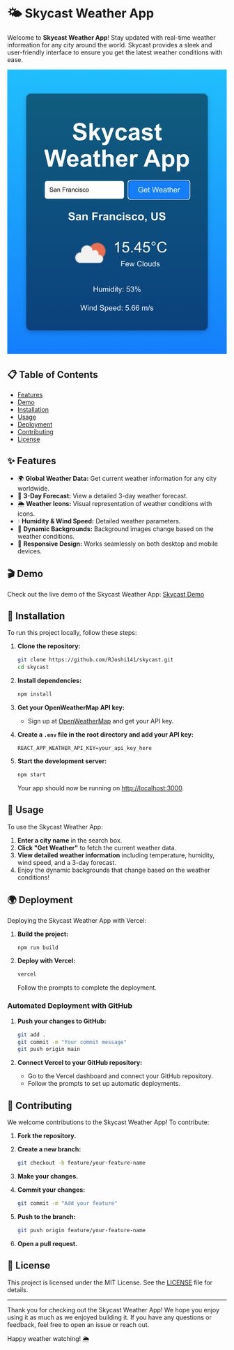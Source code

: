 # 🌤️ Skycast Weather App

Welcome to **Skycast Weather App**! Stay updated with real-time weather information for any city around the world. Skycast provides a sleek and user-friendly interface to ensure you get the latest weather conditions with ease.

![Skycast Weather App](./skycast/src/assets/screenshot.png)

## 📋 Table of Contents

- [Features](#-Features)
- [Demo](#-Demo)
- [Installation](#-Installation)
- [Usage](#-Usage)
- [Deployment](#-Deployment)
- [Contributing](#-Contributing)
- [License](#-License)

## ✨ Features

- 🌍 **Global Weather Data:** Get current weather information for any city worldwide.
- 📅 **3-Day Forecast:** View a detailed 3-day weather forecast.
- 🌦️ **Weather Icons:** Visual representation of weather conditions with icons.
- 💧 **Humidity & Wind Speed:** Detailed weather parameters.
- 🎨 **Dynamic Backgrounds:** Background images change based on the weather conditions.
- 📱 **Responsive Design:** Works seamlessly on both desktop and mobile devices.

## 🎬 Demo

Check out the live demo of the Skycast Weather App: [Skycast Demo](https://skycast-sigma.vercel.app/)

## 🚀 Installation

To run this project locally, follow these steps:

1. **Clone the repository:**

   ```bash
   git clone https://github.com/RJoshi141/skycast.git
   cd skycast
   ```

2. **Install dependencies:**

   ```bash
   npm install
   ```

3. **Get your OpenWeatherMap API key:**

   - Sign up at [OpenWeatherMap](https://openweathermap.org/api) and get your API key.

4. **Create a `.env` file in the root directory and add your API key:**

   ```env
   REACT_APP_WEATHER_API_KEY=your_api_key_here
   ```

5. **Start the development server:**

   ```bash
   npm start
   ```

   Your app should now be running on [http://localhost:3000](http://localhost:3000).

## 📖 Usage

To use the Skycast Weather App:

1. **Enter a city name** in the search box.
2. **Click "Get Weather"** to fetch the current weather data.
3. **View detailed weather information** including temperature, humidity, wind speed, and a 3-day forecast.
4. Enjoy the dynamic backgrounds that change based on the weather conditions!

## 🌍 Deployment

Deploying the Skycast Weather App with Vercel:

1. **Build the project:**

   ```bash
   npm run build
   ```

2. **Deploy with Vercel:**

   ```bash
   vercel
   ```

   Follow the prompts to complete the deployment.

### Automated Deployment with GitHub

1. **Push your changes to GitHub:**

   ```bash
   git add .
   git commit -m "Your commit message"
   git push origin main
   ```

2. **Connect Vercel to your GitHub repository:**

   - Go to the Vercel dashboard and connect your GitHub repository.
   - Follow the prompts to set up automatic deployments.

## 🤝 Contributing

We welcome contributions to the Skycast Weather App! To contribute:

1. **Fork the repository.**
2. **Create a new branch:**

   ```bash
   git checkout -b feature/your-feature-name
   ```

3. **Make your changes.**
4. **Commit your changes:**

   ```bash
   git commit -m "Add your feature"
   ```

5. **Push to the branch:**

   ```bash
   git push origin feature/your-feature-name
   ```

6. **Open a pull request.**

## 📄 License

This project is licensed under the MIT License. See the [LICENSE](LICENSE) file for details.

---

Thank you for checking out the Skycast Weather App! We hope you enjoy using it as much as we enjoyed building it. If you have any questions or feedback, feel free to open an issue or reach out.

Happy weather watching! 🌦️
